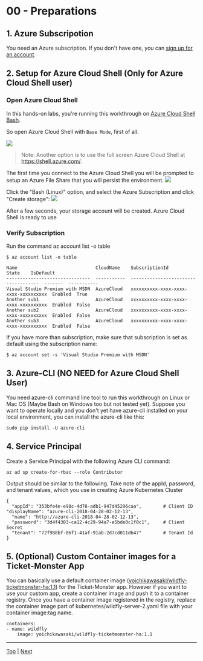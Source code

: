 # 00 - Preparations
## 1. Azure Subscripotion

You need an Azure subscription. If you don't have one, you can [sign up for an account](https://azure.microsoft.com/).


## 2. Setup for Azure Cloud Shell (Only for Azure Cloud Shell user)

### Open Azure Cloud Shell

In this hands-on labs, you're running this workthrough on [Azure Cloud Shell Bash](https://docs.microsoft.com/en-us/azure/cloud-shell/overview).

So open Azure Cloud Shell with `Base Mode`, first of all.

![](../images/cloud-shell-open-bash.png)
> Note: Another option is to use the full screen Azure Cloud Shell at https://shell.azure.com/.

The first time you connect to the Azure Cloud Shell you will be prompted to setup an Azure File Share that you will persist the environment.
![](../images/cloud-shell-welcome.png)

Click the "Bash (Linux)" option, and select the Azure Subscription and click "Create storage":
![](../images/cloud-shell-no-storage-mounted.png)

After a few seconds, your storage account will be created. Azure Cloud Shell is ready to use


### Verify Subscription

Run the command az account list -o table
```
$ az account list -o table

Name                             CloudName    SubscriptionId                        State    IsDefault
-------------------------------  -----------  ------------------------------------  -------  -----------
Visual Studio Premium with MSDN  AzureCloud   xxxxxxxxxx-xxxx-xxxx-xxxx-xxxxxxxxxx  Enabled  True
Another sub1                     AzureCloud   xxxxxxxxxx-xxxx-xxxx-xxxx-xxxxxxxxxx  Enabled  False
Another sub2                     AzureCloud   xxxxxxxxxx-xxxx-xxxx-xxxx-xxxxxxxxxx  Enabled  False
Another sub3                     AzureCloud   xxxxxxxxxx-xxxx-xxxx-xxxx-xxxxxxxxxx  Enabled  False
```

If you have more than subscription, make sure that subscription is set as default using the subscription name:

```
$ az account set -s 'Visual Studio Premium with MSDN'
```

## 3. Azure-CLI (NO NEED for Azure Cloud Shell User)

You need azure-cli command line tool to run this workthrough on Linux or Mac OS (Maybe Bash on Windows too but not tested yet). 
Suppose you want to operate locally and you don't yet have azure-cli installed on your local environment, you can install the azure-cli like this:

```
sudo pip install -U azure-cli
```

## 4. Service Principal

Create a Service Principal with the following Azure CLI command:
```
az ad sp create-for-rbac --role Contributor
```
Output should be similar to the following. Take note of the appId, password, and tenant values, which you use in creating Azure Kubernetes Cluster

```
{
  "appId": "353bfe4e-e98c-4d78-adb1-947d45296caa",        # Client ID "displayName": "azure-cli-2018-04-28-02-12-13",
  "name": "http://azure-cli-2018-04-28-02-12-13",
  "password": "3d4f4303-ca12-4c29-94a7-e5bde0c1f8c1",     # Client Secret
  "tenant": "72f988bf-86f1-41af-91ab-2d7cd011db47"        # Tenant Id
}
```

## 5. (Optional) Custom Container images for a Ticket-Monster App
You can basically use a default container image ([yoichikawasaki/wildfly-ticketmonster-ha:1.1](https://hub.docker.com/r/yoichikawasaki/wildfly-ticketmonster-ha/)) for the Ticket-Monster app. However if you want to use your custom app, create a container image and push it to a container registry. Once you have a container image registered in the registry, replace the container image part of kubernetes/wildfly-server-2.yaml file with your container image:tag name.

```
containers:
- name: wildfly
    image: yoichikawasaki/wildfly-ticketmonster-ha:1.1
```


---
[Top](../README.md) | [Next](01-create-aks-cluster.md)
